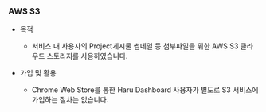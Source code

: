 ### AWS S3

- 목적

  - 서비스 내 사용자의 Project게시물 썸네일 등 첨부파일을 위한 AWS S3 클라우드 스토리지를 사용하였습니다.

- 가입 및 활용
  - Chrome Web Store를 통한 Haru Dashboard 사용자가 별도로 S3 서비스에 가입하는 절차는 없습니다.

